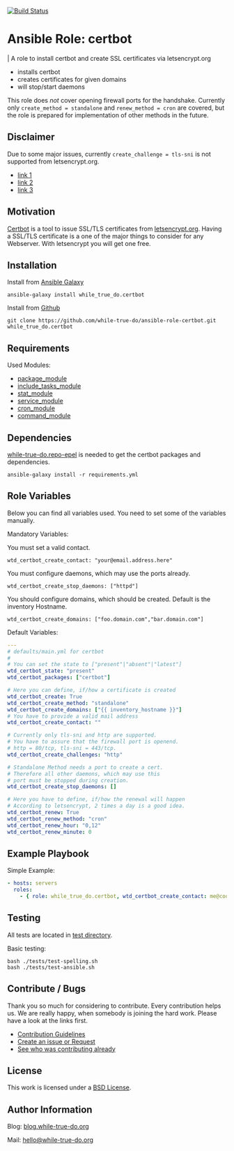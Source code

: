 [![Build Status](https://travis-ci.org/while-true-do/ansible-role-certbot.svg?branch=master)](https://travis-ci.org/while-true-do/ansible-role-certbot)

# Ansible Role: certbot
| A role to install certbot and create SSL certificates via letsencrypt.org

- installs certbot
- creates certificates for given domains
- will stop/start daemons

This role does _not_ cover opening firewall ports for the handshake. Currently only  `create_method = standalone` and `renew_method = cron` are covered, but the role is prepared for implementation of other methods in the future.

## Disclaimer

Due to some major issues, currently `create_challenge = tls-sni` is not supported from letsencrypt.org.

- [link 1](https://community.letsencrypt.org/t/2018-01-09-issue-with-tls-sni-01-and-shared-hosting-infrastructure/49996)
- [link 2](https://community.letsencrypt.org/t/2018-01-11-update-regarding-acme-tls-sni-and-shared-hosting-infrastructure/50188)
- [link 3](https://news.ycombinator.com/item?id=16112237)

## Motivation

[Certbot](https://certbot.eff.org/) is a tool to issue SSL/TLS certificates from [letsencrypt.org](https://letsencrypt.org/). Having a SSL/TLS certificate is a one of the major things to consider for any Webserver. With letsencrypt you will get one free.

## Installation

Install from [Ansible Galaxy](https://galaxy.ansible.com/while_true_do/certbot)

```
ansible-galaxy install while_true_do.certbot
```

Install from [Github](https://github.com/while-true-do/ansible-role-certbot)

```
git clone https://github.com/while-true-do/ansible-role-certbot.git while_true_do.certbot
```

## Requirements

Used Modules:

-  [package_module](http://docs.ansible.com/ansible/latest/package_module.html)
-  [include_tasks_module](https://docs.ansible.com/ansible/2.4/include_tasks_module.html)
-  [stat_module](http://docs.ansible.com/ansible/latest/stat_module.html)
-  [service_module](http://docs.ansible.com/ansible/latest/service_module.html)
-  [cron_module](http://docs.ansible.com/ansible/latest/cron_module.html)
-  [command_module](http://docs.ansible.com/ansible/latest/command_module.html)

## Dependencies

[while-true-do.repo-epel](https://galaxy.ansible.com/while_true_do/repo-epel/) is needed to get the certbot packages and dependencies.

```
ansible-galaxy install -r requirements.yml
```

## Role Variables

Below you can find all variables used. You need to set some of the variables manually.

Mandatory Variables:

You must set a valid contact.
```
wtd_certbot_create_contact: "your@email.address.here"
```
You must configure daemons, which may use the ports already.
```
wtd_certbot_create_stop_daemons: ["httpd"]
```
You should configure domains, which should be created. Default is the inventory Hostname.
```
wtd_certbot_create_domains: ["foo.domain.com","bar.domain.com"]
```

Default Variables:

```yaml
---
# defaults/main.yml for certbot
#
# You can set the state to ["present"|"absent"|"latest"]
wtd_certbot_state: "present"
wtd_certbot_packages: ["certbot"]

# Here you can define, if/how a certificate is created
wtd_certbot_create: True
wtd_certbot_create_method: "standalone"
wtd_certbot_create_domains: ["{{ inventory_hostname }}"]
# You have to provide a valid mail address
wtd_certbot_create_contact: ""

# Currently only tls-sni and http are supported.
# You have to assure that the firewall port is openend.
# http = 80/tcp, tls-sni = 443/tcp.
wtd_certbot_create_challenges: "http"

# Standalone Method needs a port to create a cert.
# Therefore all other daemons, which may use this
# port must be stopped during creation.
wtd_certbot_create_stop_daemons: []

# Here you have to define, if/how the renewal will happen
# According to letsencrypt, 2 times a day is a good idea.
wtd_certbot_renew: True
wtd_certbot_renew_method: "cron"
wtd_certbot_renew_hour: "0,12"
wtd_certbot_renew_minute: 0
```

## Example Playbook

Simple Example:

```yaml
- hosts: servers 
  roles:
    - { role: while_true_do.certbot, wtd_certbot_create_contact: me@cool.org }
```

## Testing

All tests are located in [test directory](./tests/).

Basic testing:

```
bash ./tests/test-spelling.sh
bash ./tests/test-ansible.sh
```

## Contribute / Bugs

Thank you so much for considering to contribute. Every contribution helps us.
We are really happy, when somebody is joining the hard work. Please have a look 
at the links first.

-   [Contribution Guidelines](./docs/CONTRIBUTING.md)
-   [Create an issue or Request](https://github.com/while-true-do/ansible-role-certbot/issues)
-   [See who was contributing already](https://github.com/while-true-do/ansible-role-certbot/graphs/contributors)

## License

This work is licensed under a [BSD License](https://opensource.org/licenses/BSD-3-Clause).

## Author Information

Blog: [blog.while-true-do.org](https://blog.while-true-do.org)

Mail: [hello@while-true-do.org](mailto:hello@while-true-do.org)
